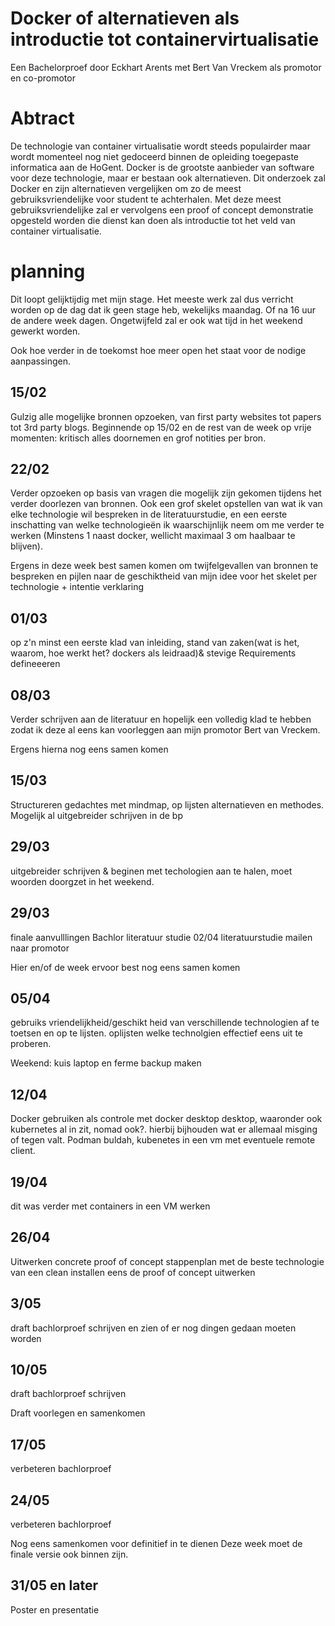 # Docker of alternatieven als introductie tot containervirtualisatie

Een Bachelorproef door Eckhart Arents
met Bert Van Vreckem als promotor en co-promotor

# Abtract
De technologie van container virtualisatie wordt steeds populairder maar wordt momenteel nog niet gedoceerd binnen de opleiding toegepaste informatica aan de HoGent. Docker is de grootste aanbieder van software voor deze technologie, maar er bestaan ook alternatieven.  Dit onderzoek zal Docker en zijn alternatieven vergelijken om zo de meest gebruiksvriendelijke voor student te achterhalen.  Met deze meest gebruiksvriendelijke zal er vervolgens een proof of concept demonstratie opgesteld worden die dienst kan doen als introductie tot het veld van container virtualisatie.

# planning
Dit loopt gelijktijdig met mijn stage. Het meeste werk zal dus verricht worden op de dag dat ik geen stage heb, wekelijks maandag. Of na 16 uur de andere week dagen. Ongetwijfeld zal er ook  wat tijd in het weekend gewerkt worden. 

Ook hoe verder in de toekomst hoe meer open het staat voor de nodige aanpassingen.

## 15/02
Gulzig alle mogelijke bronnen opzoeken, van first party websites tot papers tot 3rd party blogs. Beginnende op 15/02 en de rest van de week op vrije momenten: kritisch alles doornemen en grof notities per bron.

## 22/02
Verder opzoeken op basis van vragen die mogelijk zijn gekomen tijdens het verder doorlezen van bronnen. Ook een grof skelet opstellen van wat ik van elke technologie wil bespreken in de literatuurstudie, en een eerste inschatting van welke technologieën ik waarschijnlijk neem om me verder te werken (Minstens 1 naast docker, wellicht maximaal 3 om haalbaar te blijven).

Ergens in deze week best samen komen om twijfelgevallen van bronnen te bespreken en pijlen naar de geschiktheid van mijn idee voor het skelet per technologie + intentie verklaring

## 01/03
op z'n minst een eerste klad van inleiding, stand van zaken(wat is het, waarom, hoe werkt het? dockers als leidraad)& stevige Requirements defineeeren

## 08/03
Verder schrijven aan de literatuur en hopelijk een volledig klad te hebben zodat ik deze al eens kan voorleggen aan mijn promotor Bert van Vreckem.

Ergens hierna nog eens samen komen

## 15/03
Structureren gedachtes met mindmap, op lijsten alternatieven en methodes. Mogelijk al uitgebreider schrijven in de bp

## 29/03
uitgebreider schrijven & beginen met techologien aan te halen, moet woorden doorgzet in het weekend.

## 29/03 
finale aanvulllingen Bachlor literatuur studie
02/04 literatuurstudie mailen naar promotor

Hier en/of de week ervoor best nog eens samen komen 

## 05/04 
gebruiks vriendelijkheid/geschikt heid van verschillende technologien af te toetsen en op te lijsten. oplijsten welke technolgien effectief eens uit te proberen.

Weekend: kuis laptop en ferme backup maken

## 12/04 
Docker gebruiken als controle met docker desktop desktop, waaronder ook kubernetes al in zit, nomad ook?. hierbij bijhouden wat er allemaal misging of tegen valt.
Podman buldah, kubenetes in een vm met eventuele remote client.

## 19/04 
dit was verder met containers in een VM werken

## 26/04 
Uitwerken concrete proof of concept stappenplan met de beste technologie van een clean installen eens de proof of concept uitwerken


## 3/05 
draft bachlorproef schrijven en zien of er nog dingen gedaan moeten worden

## 10/05 
draft bachlorproef schrijven 

Draft voorlegen en samenkomen

## 17/05 
verbeteren bachlorproef

## 24/05 
verbeteren bachlorproef

Nog eens samenkomen voor definitief in te dienen
Deze week moet de finale versie ook binnen zijn.

## 31/05 en later 
Poster en presentatie


